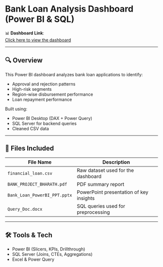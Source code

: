 
# Bank Loan Analysis Dashboard (Power BI & SQL)

📊 **Dashboard Link**:  
[Click here to view the dashboard](https://app.powerbi.com/links/YOUR-DASHBOARD-LINK)

---

## 🔍 Overview
This Power BI dashboard analyzes bank loan applications to identify:
- Approval and rejection patterns
- High-risk segments
- Region-wise disbursement performance
- Loan repayment performance

Built using:
- Power BI Desktop (DAX + Power Query)
- SQL Server for backend queries
- Cleaned CSV data

---

## 📂 Files Included
| File Name                    | Description                             |
|-----------------------------|-----------------------------------------|
| `financial_loan.csv`        | Raw dataset used for the dashboard      |
| `BANK_PROJECT_BHARATH.pdf`  | PDF summary report                      |
| `Bank_Loan_PowerBI_PPT.pptx`| PowerPoint presentation of key insights |
| `Query_Doc.docx`            | SQL queries used for preprocessing      |

---

## 🛠 Tools & Tech
- Power BI (Slicers, KPIs, Drillthrough)
- SQL Server (Joins, CTEs, Aggregations)
- Excel & Power Query
